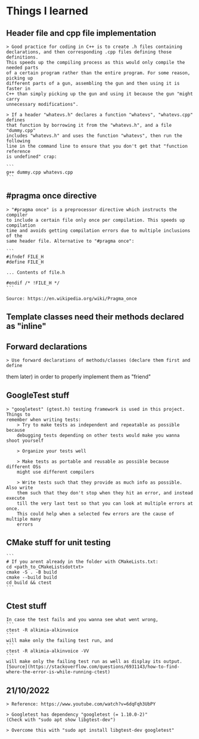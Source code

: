 # Things I learned


## Header file and cpp file implementation
    > Good practice for coding in C++ is to create .h files containing
    declarations, and then corresponding .cpp files defining those definitions.
    This speeds up the compiling process as this would only compile the needed parts
    of a certain program rather than the entire program. For some reason, picking up
    different parts of a gun, assembling the gun and then using it is faster in
    C++ than simply picking up the gun and using it because the gun "might carry
    unnecessary modifications".

    > If a header "whatevs.h" declares a function "whatevs", "whatevs.cpp" defines 
    that function by borrowing it from the "whatevs.h", and a file "dummy.cpp"
    includes "whatevs.h" and uses the function "whatevs", then run the following
    line in the command line to ensure that you don't get that "function reference
    is undefined" crap:

    ```
    g++ dummy.cpp whatevs.cpp
    ```


## \#pragma once directive
    > "#pragma once" is a preprocessor directive which instructs the compiler 
    to include a certain file only once per compilation. This speeds up compilation 
    time and avoids getting compilation errors due to multiple inclusions of the
    same header file. Alternative to "#pragma once":

    ```
    #ifndef FILE_H
    #define FILE_H

    ... Contents of file.h

    #endif /* !FILE_H */
    ```

    Source: https://en.wikipedia.org/wiki/Pragma_once


## Template classes need their methods declared as "inline"


## Forward declarations
    > Use forward declarations of methods/classes (declare them first and define 
them later) in order to properly implement them as "friend"


## GoogleTest stuff
    > "googletest" (gtest.h) testing framework is used in this project. Things to
    remember when writing tests:
        > Try to make tests as independent and repeatable as possible because
        debugging tests depending on other tests would make you wanna shoot yourself
        
        > Organize your tests well
        
        > Make tests as portable and reusable as possible because different OSs
        might use different compilers
        
        > Write tests such that they provide as much info as possible. Also write
        them such that they don't stop when they hit an error, and instead execute
        till the very last test so that you can look at multiple errors at once.
        This could help when a selected few errors are the cause of multiple many
        errors


## CMake stuff for unit testing
    ```
    # If you arent already in the folder with CMakeLists.txt:
    cd <path_to_CMakeListsdottxt>
    cmake -S . -B build
    cmake --build build
    cd build && ctest
    ```


## Ctest stuff
    In case the test fails and you wanna see what went wrong,
    ```
    ctest -R alkimia-alkinvoice
    ```
    will make only the failing test run, and
    ```
    ctest -R alkimia-alkinvoice -VV
    ```
    will make only the failing test run as well as display its output.
    [Source](https://stackoverflow.com/questions/6931143/how-to-find-where-the-error-is-while-running-ctest)

    
## 21/10/2022
    > Reference: https://www.youtube.com/watch?v=6dqFqh3UbPY

    > Googletest has dependency "googletest (= 1.10.0-2)"
    (Check with "sudo apt show libgtest-dev")

    > Overcome this with "sudo apt install libgtest-dev googletest"